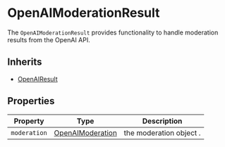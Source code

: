 # OpenAIModerationResult

The `OpenAIModerationResult` provides functionality to handle moderation results from the OpenAI API.

## Inherits

- [OpenAIResult](OpenAIResult)
 
## Properties

| Property    | Type   | Description                          |
|-------------|------------------|----------------------------|
| `moderation`  | [OpenAIModeration](OpenAIModeration) | the moderation object .    |
